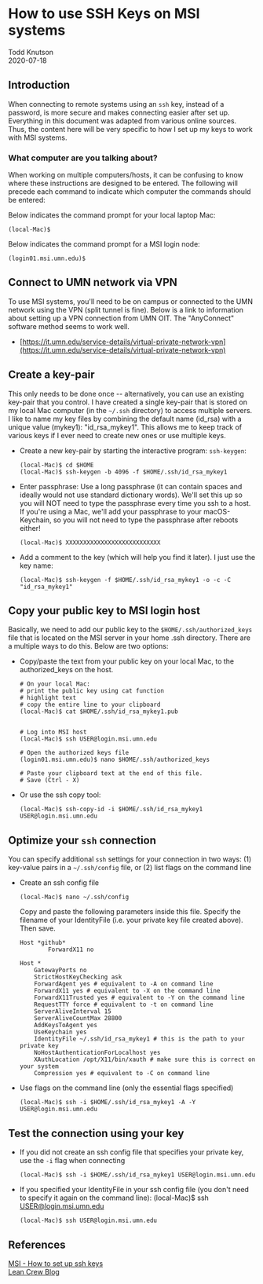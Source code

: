 # How to use SSH Keys on MSI systems

Todd Knutson  
2020-07-18  



## Introduction

When connecting to remote systems using an `ssh` key, instead of a password, is more secure and makes connecting easier after set up. Everything in this document was adapted from various online sources. Thus, the content here will be very specific to how I set up my keys to work with MSI systems.


### What computer are you talking about?

When working on multiple computers/hosts, it can be confusing to know where these instructions are designed to be entered. The following will precede each command to indicate which computer the commands should be entered:


Below indicates the command prompt for your local laptop Mac:

```
(local-Mac)$ 
```

Below indicates the command prompt for a MSI login node:

```
(login01.msi.umn.edu)$ 
```




## Connect to UMN network via VPN

To use MSI systems, you'll need to be on campus or connected to the UMN network using the VPN (split tunnel is fine). Below is a link to information about setting up a VPN connection from UMN OIT. The "AnyConnect" software method seems to work well.

* [https://it.umn.edu/service-details/virtual-private-network-vpn](https://it.umn.edu/service-details/virtual-private-network-vpn)






## Create a key-pair

This only needs to be done once -- alternatively, you can use an existing key-pair that you control. I have created a single key-pair that is stored on my local Mac computer (in the `~/.ssh` directory) to access multiple servers. I like to name my key files by combining the default name (id_rsa) with a unique value (mykey1): "id_rsa_mykey1". This allows me to keep track of various keys if I ever need to create new ones or use multiple keys.


* Create a new key-pair by starting the interactive program: `ssh-keygen`:

	```
	(local-Mac)$ cd $HOME
	(local-Mac)$ ssh-keygen -b 4096 -f $HOME/.ssh/id_rsa_mykey1	
	```
	
	
* Enter passphrase: Use a long passphrase (it can contain spaces and ideally would not use standard dictionary words). We'll set this up so you will NOT need to type the passphrase every time you ssh to a host. If you're using a Mac, we'll add your passphrase to your macOS-Keychain, so you will not need to type the passphrase after reboots either!


	```
	(local-Mac)$ XXXXXXXXXXXXXXXXXXXXXXXXXXX
	```

* Add a comment to the key (which will help you find it later). I just use the key name:

	```
	(local-Mac)$ ssh-keygen -f $HOME/.ssh/id_rsa_mykey1 -o -c -C "id_rsa_mykey1"
	```

## Copy your public key to MSI login host

Basically, we need to add our public key to the `$HOME/.ssh/authorized_keys` file that is located on the MSI server in your home .ssh directory. There are a multiple ways to do this. Below are two options:

* Copy/paste the text from your public key on your local Mac, to the authorized_keys on the host. 
	
	```
	# On your local Mac: 
	# print the public key using cat function
	# highlight text
	# copy the entire line to your clipboard
	(local-Mac)$ cat $HOME/.ssh/id_rsa_mykey1.pub
	
	
	# Log into MSI host
	(local-Mac)$ ssh USER@login.msi.umn.edu
	
	# Open the authorized keys file
	(login01.msi.umn.edu)$ nano $HOME/.ssh/authorized_keys
	
	# Paste your clipboard text at the end of this file. 
	# Save (Ctrl - X)

	```

* Or use the ssh copy tool:

	```
	(local-Mac)$ ssh-copy-id -i $HOME/.ssh/id_rsa_mykey1 USER@login.msi.umn.edu
	
	```







## Optimize your `ssh` connection 

You can specify additional `ssh` settings for your connection in two ways: (1) key-value pairs in a `~/.ssh/config` file, or (2) list flags on the command line




* Create an ssh config file
	
	```
	(local-Mac)$ nano ~/.ssh/config
	```
	
	Copy and paste the following parameters inside this file. Specify the filename of your IdentityFile (i.e. your private key file created above). Then save.
	
	```
	Host *github*
	        ForwardX11 no
	
	Host *
		GatewayPorts no
		StrictHostKeyChecking ask
		ForwardAgent yes # equivalent to -A on command line
		ForwardX11 yes # equivalent to -X on the command line
		ForwardX11Trusted yes # equivalent to -Y on the command line		
		RequestTTY force # equivalent to -t on command line
		ServerAliveInterval 15
		ServerAliveCountMax 28800
		AddKeysToAgent yes
		UseKeychain yes
		IdentityFile ~/.ssh/id_rsa_mykey1 # this is the path to your private key
		NoHostAuthenticationForLocalhost yes
		XAuthLocation /opt/X11/bin/xauth # make sure this is correct on your system
		Compression yes # equivalent to -C on command line
	```
		




* Use flags on the command line (only the essential flags specified)
	
	```
	(local-Mac)$ ssh -i $HOME/.ssh/id_rsa_mykey1 -A -Y USER@login.msi.umn.edu
	```






## Test the connection using your key

* If you did not create an ssh config file that specifies your private key, use the `-i` flag when connecting

	```
	(local-Mac)$ ssh -i $HOME/.ssh/id_rsa_mykey1 USER@login.msi.umn.edu
	```


* If you specified your IdentityFile in your ssh config file (you don't need to specify it again on the command line):
(local-Mac)$ ssh USER@login.msi.umn.edu

	```
	(local-Mac)$ ssh USER@login.msi.umn.edu
	```








## References


[MSI - How to set up ssh keys](https://www.msi.umn.edu/support/faq/how-do-i-setup-ssh-keys)  
[Lean Crew Blog](https://leancrew.com/all-this/2017/02/ssh-keys/)
